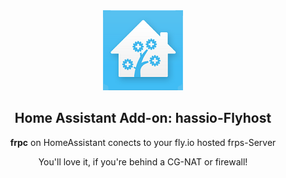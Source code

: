 <div align="center">
<img src="logo.png">

## Home Assistant Add-on: hassio-Flyhost
**frpc** on HomeAssistant conects to your fly.io hosted frps-Server

You'll love it, if you're behind a CG-NAT or firewall!
